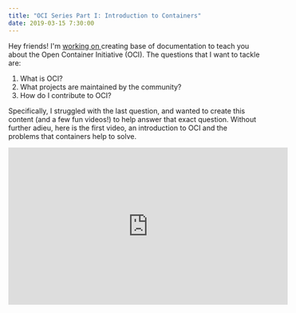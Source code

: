 ```yaml
---
title: "OCI Series Part I: Introduction to Containers"
date: 2019-03-15 7:30:00
---
```


Hey friends! I'm <a href="https://github.com/opencontainers/org/pull/9" target="_blank">working on
</a> creating base of documentation to teach you about the Open Container Initiative (OCI). The questions
that I want to tackle are:

<ol class="custom-counter">
    <li>What is OCI?</li>
    <li>What projects are maintained by the community?</li>
    <li>How do I contribute to OCI?</li>
</ol>

Specifically, I struggled with the last question, and wanted to create this content
(and a few fun videos!) to help answer that exact question. Without further adieu,
here is the first video, an introduction to OCI and the problems that containers
help to solve.

<iframe width="560" height="315" src="https://www.youtube.com/embed/cJp86kGOAQg" frameborder="0" allow="accelerometer; autoplay; encrypted-media; gyroscope; picture-in-picture" allowfullscreen></iframe>
